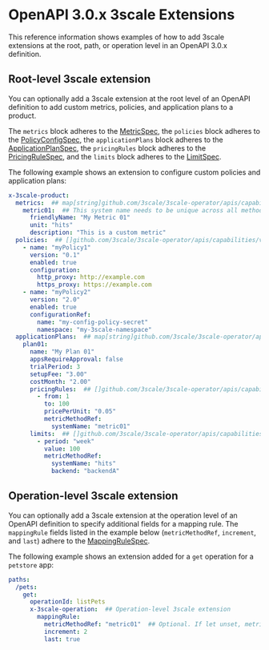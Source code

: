 # OpenAPI 3.0.x 3scale Extensions

This reference information shows examples of how to add 3scale extensions at the root, path, or operation level in an OpenAPI 3.0.x definition.

## Root-level 3scale extension

You can optionally add a 3scale extension at the root level of an OpenAPI definition to add custom metrics, policies, and application plans to a product. 

The `metrics` block adheres to the [MetricSpec](https://github.com/3scale/3scale-operator/blob/master/doc/product-reference.md#metricspec), the `policies` block adheres to the [PolicyConfigSpec](https://github.com/3scale/3scale-operator/blob/master/doc/product-reference.md#policyconfigspec), the `applicationPlans` block adheres to the [ApplicationPlanSpec](https://github.com/3scale/3scale-operator/blob/master/doc/product-reference.md#applicationplanspec), the `pricingRules` block adheres to the [PricingRuleSpec](https://github.com/3scale/3scale-operator/blob/master/doc/product-reference.md#PricingRuleSpec), and the `limits` block adheres to the [LimitSpec](https://github.com/3scale/3scale-operator/blob/master/doc/product-reference.md#LimitSpec).

The following example shows an extension to configure custom policies and application plans:

```yaml
x-3scale-product:
  metrics:  ## map[string]github.com/3scale/3scale-operator/apis/capabilities/v1beta1.MetricSpec
    metric01:  ## This system name needs to be unique across all methods AND metrics
      friendlyName: "My Metric 01"
      unit: "hits"
      description: "This is a custom metric"
  policies:  ## []github.com/3scale/3scale-operator/apis/capabilities/v1beta1.PolicyConfig
    - name: "myPolicy1"
      version: "0.1"
      enabled: true
      configuration:
        http_proxy: http://example.com
        https_proxy: https://example.com
    - name: "myPolicy2"
      version: "2.0"
      enabled: true
      configurationRef:
        name: "my-config-policy-secret"
        namespace: "my-3scale-namespace"
  applicationPlans:  ## map[string]github.com/3scale/3scale-operator/apis/capabilities/v1beta1.ApplicationPlanSpec
    plan01:
      name: "My Plan 01"
      appsRequireApproval: false
      trialPeriod: 3
      setupFee: "3.00"
      costMonth: "2.00"
      pricingRules:  ## []github.com/3scale/3scale-operator/apis/capabilities/v1beta1.PricingRuleSpec
        - from: 1
          to: 100
          pricePerUnit: "0.05"
          metricMethodRef:
            systemName: "metric01"
      limits:  ## []github.com/3scale/3scale-operator/apis/capabilities/v1beta1.LimitSpec
        - period: "week"
          value: 100
          metricMethodRef:
            systemName: "hits"
            backend: "backendA"
```

## Operation-level 3scale extension

You can optionally add a 3scale extension at the operation level of an OpenAPI definition to specify additional fields for a mapping rule.
The `mappingRule` fields listed in the example below (`metricMethodRef`, `increment`, and `last`) adhere to the [MappingRuleSpec](https://github.com/3scale/3scale-operator/blob/master/doc/product-reference.md#mappingrulespec).

The following example shows an extension added for a `get` operation for a `petstore` app:

```yaml
paths:
  /pets:
    get:
      operationId: listPets
      x-3scale-operation:  ## Operation-level 3scale extension
        mappingRule:
          metricMethodRef: "metric01"  ## Optional. If let unset, metricMethodRef will be set to the operationId by default.
          increment: 2
          last: true
```